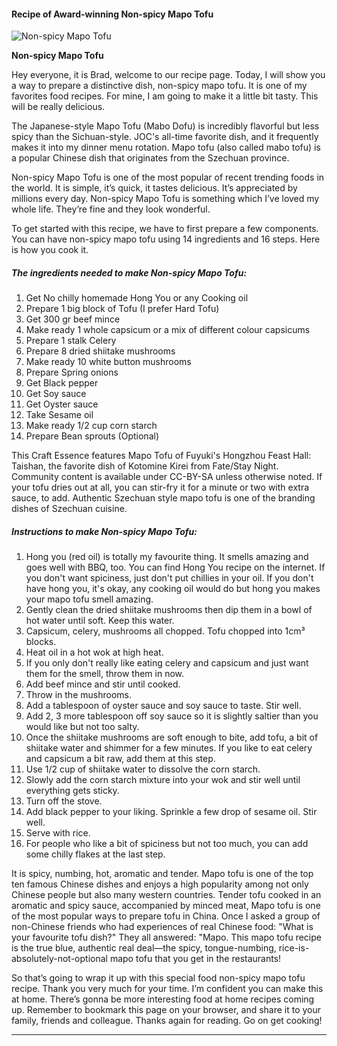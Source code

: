            

#### Recipe of Award-winning Non-spicy Mapo Tofu

![Non-spicy Mapo Tofu](https://img-global.cpcdn.com/recipes/15e84c08bb020a65/751x532cq70/non-spicy-mapo-tofu-recipe-main-photo.jpg)

**Non-spicy Mapo Tofu**

Hey everyone, it is Brad, welcome to our recipe page. Today, I will show you a way to prepare a distinctive dish, non-spicy mapo tofu. It is one of my favorites food recipes. For mine, I am going to make it a little bit tasty. This will be really delicious.

The Japanese-style Mapo Tofu (Mabo Dofu) is incredibly flavorful but less spicy than the Sichuan-style. JOC's all-time favorite dish, and it frequently makes it into my dinner menu rotation. Mapo tofu (also called mabo tofu) is a popular Chinese dish that originates from the Szechuan province.

Non-spicy Mapo Tofu is one of the most popular of recent trending foods in the world. It is simple, it’s quick, it tastes delicious. It’s appreciated by millions every day. Non-spicy Mapo Tofu is something which I’ve loved my whole life. They’re fine and they look wonderful.

To get started with this recipe, we have to first prepare a few components. You can have non-spicy mapo tofu using 14 ingredients and 16 steps. Here is how you cook it.

##### The ingredients needed to make Non-spicy Mapo Tofu:

1.  Get No chilly homemade Hong You or any Cooking oil
2.  Prepare 1 big block of Tofu (I prefer Hard Tofu)
3.  Get 300 gr beef mince
4.  Make ready 1 whole capsicum or a mix of different colour capsicums
5.  Prepare 1 stalk Celery
6.  Prepare 8 dried shiitake mushrooms
7.  Make ready 10 white button mushrooms
8.  Prepare Spring onions
9.  Get Black pepper
10.  Get Soy sauce
11.  Get Oyster sauce
12.  Take Sesame oil
13.  Make ready 1/2 cup corn starch
14.  Prepare Bean sprouts (Optional)

This Craft Essence features Mapo Tofu of Fuyuki's Hongzhou Feast Hall: Taishan, the favorite dish of Kotomine Kirei from Fate/Stay Night. Community content is available under CC-BY-SA unless otherwise noted. If your tofu dries out at all, you can stir-fry it for a minute or two with extra sauce, to add. Authentic Szechuan style mapo tofu is one of the branding dishes of Szechuan cuisine.

##### Instructions to make Non-spicy Mapo Tofu:

1.  Hong you (red oil) is totally my favourite thing. It smells amazing and goes well with BBQ, too. You can find Hong You recipe on the internet. If you don't want spiciness, just don't put chillies in your oil. If you don't have hong you, it's okay, any cooking oil would do but hong you makes your mapo tofu smell amazing.
2.  Gently clean the dried shiitake mushrooms then dip them in a bowl of hot water until soft. Keep this water.
3.  Capsicum, celery, mushrooms all chopped. Tofu chopped into 1cm³ blocks.
4.  Heat oil in a hot wok at high heat.
5.  If you only don't really like eating celery and capsicum and just want them for the smell, throw them in now.
6.  Add beef mince and stir until cooked.
7.  Throw in the mushrooms.
8.  Add a tablespoon of oyster sauce and soy sauce to taste. Stir well.
9.  Add 2, 3 more tablespoon off soy sauce so it is slightly saltier than you would like but not too salty.
10.  Once the shiitake mushrooms are soft enough to bite, add tofu, a bit of shiitake water and shimmer for a few minutes. If you like to eat celery and capsicum a bit raw, add them at this step.
11.  Use 1/2 cup of shiitake water to dissolve the corn starch.
12.  Slowly add the corn starch mixture into your wok and stir well until everything gets sticky.
13.  Turn off the stove.
14.  Add black pepper to your liking. Sprinkle a few drop of sesame oil. Stir well.
15.  Serve with rice.
16.  For people who like a bit of spiciness but not too much, you can add some chilly flakes at the last step.

It is spicy, numbing, hot, aromatic and tender. Mapo tofu is one of the top ten famous Chinese dishes and enjoys a high popularity among not only Chinese people but also many western countries. Tender tofu cooked in an aromatic and spicy sauce, accompanied by minced meat, Mapo tofu is one of the most popular ways to prepare tofu in China. Once I asked a group of non-Chinese friends who had experiences of real Chinese food: "What is your favourite tofu dish?" They all answered: "Mapo. This mapo tofu recipe is the true blue, authentic real deal—the spicy, tongue-numbing, rice-is-absolutely-not-optional mapo tofu that you get in the restaurants!

So that’s going to wrap it up with this special food non-spicy mapo tofu recipe. Thank you very much for your time. I’m confident you can make this at home. There’s gonna be more interesting food at home recipes coming up. Remember to bookmark this page on your browser, and share it to your family, friends and colleague. Thanks again for reading. Go on get cooking!

* * *